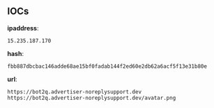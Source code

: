 
## IOCs

__ipaddress__:

```text
15.235.187.170
```
__hash__:

```text
fbb887dbcbac146adde68ae15bf0fadab144f2ed60e2db62a6acf5f13e31b80e
```
__url__:

```text
https://bot2q.advertiser-noreplysupport.dev
https://bot2q.advertiser-noreplysupport.dev/avatar.png
```